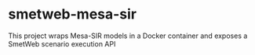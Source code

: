 # smetweb-mesa-sir
This project wraps Mesa-SIR models in a Docker container and exposes a SmetWeb scenario execution API
